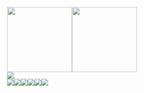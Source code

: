 <!-- stats -->
<div><a href='https://wakatime.com/@jbreidfjord'><img align='center' height='152' src='https://github-readme-stats.vercel.app/api/wakatime?username=jbreidfjord&theme=github_dark&langs_count=6&layout=compact&border_color=30363d' /></a><img align='center' height='152' src='https://github-readme-stats.vercel.app/api/top-langs/?username=jbreidfjord&langs_count=6&theme=github_dark&layout=compact&border_color=30363d' /></div><img align='center' src='https://github-readme-stats.vercel.app/api?username=jbreidfjord&theme=github_dark&include_all_commits=1&count_private=1&border_color=30363d&hide_rank=1' />
<!-- stats -->
<!-- pins -->
<div><a href='https://github.com/jbreidfjord/evolution-simulation'><img align='center' src='https://github-readme-stats.vercel.app/api/pin/?username=jbreidfjord&repo=evolution-simulation&theme=github_dark&border_color=30363d' /></a><a href='https://github.com/jbreidfjord/particle-sim'><img align='center' src='https://github-readme-stats.vercel.app/api/pin/?username=jbreidfjord&repo=particle-sim&theme=github_dark&border_color=30363d' /></a><a href='https://github.com/jbreidfjord/lastfm-data-viz'><img align='center' src='https://github-readme-stats.vercel.app/api/pin/?username=jbreidfjord&repo=lastfm-data-viz&theme=github_dark&border_color=30363d' /></a><a href='https://github.com/jbreidfjord/botfjord'><img align='center' src='https://github-readme-stats.vercel.app/api/pin/?username=jbreidfjord&repo=botfjord&theme=github_dark&border_color=30363d' /></a><a href='https://github.com/jbreidfjord/yinsh'><img align='center' src='https://github-readme-stats.vercel.app/api/pin/?username=jbreidfjord&repo=yinsh&theme=github_dark&border_color=30363d' /></a><a href='https://github.com/jbreidfjord/csproblems'><img align='center' src='https://github-readme-stats.vercel.app/api/pin/?username=jbreidfjord&repo=csproblems&theme=github_dark&border_color=30363d' /></a></div>
<!-- pins -->